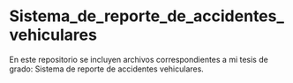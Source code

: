 # Sistema_de_reporte_de_accidentes_vehiculares
En este repositorio se incluyen archivos correspondientes a mi tesis de grado: Sistema de reporte de accidentes vehiculares.
